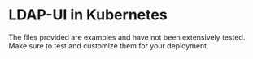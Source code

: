 # LDAP-UI in Kubernetes
The files provided are examples and have not been extensively tested. Make sure to test and customize them for your deployment.

